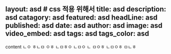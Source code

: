 layout: asd # css 적용 위해서
title: asd
description: asd
catagory: asd
featured: asd
headLine: asd
published: asd
date: asd
author: asd
image: asd
video_embed: asd
tags: asd
tags_color: asd
---

content
ㄴㅇ
ㅎㄴㅁ
ㅇㅎ
ㄴㅁㅎㅇ
ㄴㅁㅇ
ㄴ
ㅁㅇㅎ
ㄴㅁㅇㅎ
ㅁㄴㅎ
